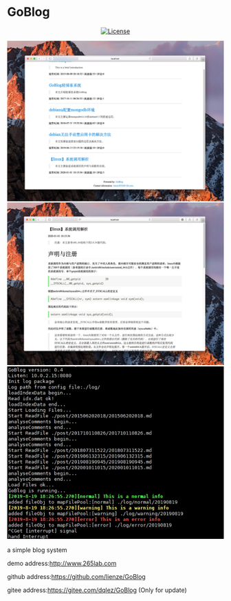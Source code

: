 # GoBlog
<div align=center>

[![License](https://img.shields.io/github/license/lienze/GoBlog.svg?style=flat)](https://github.com/lienze/GoBlog)
</div>

<div align=center>
<img src="res/index.jpg"/>
</div>

<div align=center>
<img src="res/show.jpg"/>
</div>

<div align=center>
<img src="res/console.jpg"/>
</div>

a simple blog system

demo address:http://www.265lab.com

github address:https://github.com/lienze/GoBlog

gitee  address:https://gitee.com/dqlez/GoBlog (Only for update)
